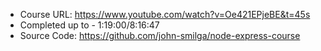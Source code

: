 * Course URL: https://www.youtube.com/watch?v=Oe421EPjeBE&t=45s
* Completed up to - 1:19:00/8:16:47
* Source Code: https://github.com/john-smilga/node-express-course